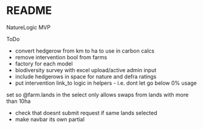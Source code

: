 # README

NatureLogic MVP

ToDo

- convert hedgerow from km to ha to use in carbon calcs
- remove intervention bool from farms
- factory for each model
- biodiversity survey with excel upload/active admin input
- include hedgerows in space for nature and defra ratings
- put intervention link_to logic in helpers - i.e. dont let go below 0% usage

set so @farm.lands in the select only allows swaps from lands with more than 10ha

- check that doesnt submit request if same lands selected
- make navbar its own partial

